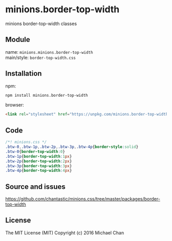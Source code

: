 # minions.border-top-width
minions border-top-width classes

## Module
name: `minions.minions.border-top-width`  
main/style: `border-top-width.css`  

## Installation
npm:
```bash
npm install minions.border-top-width
```

browser:
```html
<link rel="stylesheet" href="https://unpkg.com/minions.border-top-width" />
```

## Code
```css
/*! minions.css */
.btw-0,.btw-1p,.btw-2p,.btw-3p,.btw-4p{border-style:solid}
.btw-0{border-top-width:0}
.btw-1p{border-top-width:1px}
.btw-2p{border-top-width:2px}
.btw-3p{border-top-width:3px}
.btw-4p{border-top-width:4px}

```

## Source and issues

https://github.com/chantastic/minions.css/tree/master/packages/border-top-width

## License

The MIT License (MIT)
Copyright (c) 2016 Michael Chan